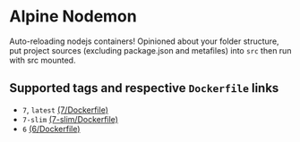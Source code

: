# Alpine Nodemon

Auto-reloading nodejs containers! Opinioned about your folder structure, put project sources (excluding package.json and metafiles) into `src` then run with src mounted.

## Supported tags and respective `Dockerfile` links

* `7`, `latest` [(7/Dockerfile)](https://github.com/cakuki/docker-alpine-nodemon/blob/7/Dockerfile)
* `7-slim` [(7-slim/Dockerfile)](https://github.com/cakuki/docker-alpine-nodemon/blob/7-slim/Dockerfile)
* `6` [(6/Dockerfile)](https://github.com/cakuki/docker-alpine-nodemon/blob/6/Dockerfile)
